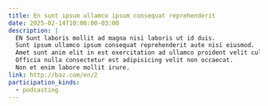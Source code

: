 ```yaml
---
title: En sunt ipsum ullamco ipsum consequat reprehenderit
date: 2025-02-14T10:00:00-03:00
description: |
  EN Sunt laboris mollit ad magna nisi laboris ut id duis.
  Sunt ipsum ullamco ipsum consequat reprehenderit aute nisi eiusmod.
  Amet sunt anim elit in est exercitation ad ullamco proident velit culpa.
  Officia nulla consectetur est adipisicing velit non occaecat.
  Non et enim labore mollit irure.
link: http://baz.com/en/2
participation_kinds:
  - podcasting
---
```

